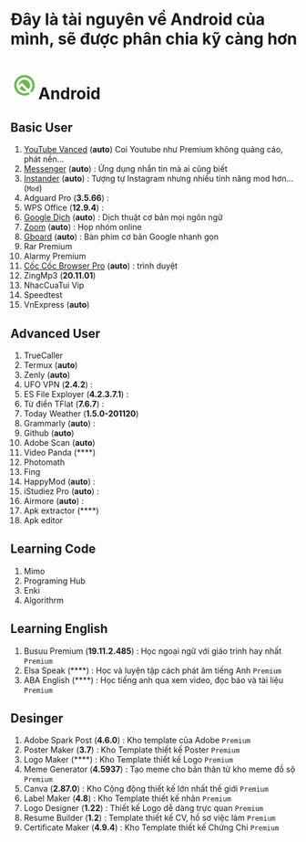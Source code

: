 # Đây là tài nguyên về Android của mình, sẽ được phân chia kỹ càng hơn

# ![android_q_logo.png](https://raw.githubusercontent.com/Zenfection/Image/master/2020/11/27-08-55-37-android_q_logo.png)Android

## Basic User

1. [YouTube Vanced](https://vancedapp.com/) (**auto**) Coi Youtube như Premium không quảng cáo, phát nền...
2. [Messenger](https://play.google.com/store/apps/details?id=com.facebook.orca) (**auto**) : Ứng dụng nhắn tin mà ai cũng biết
3. [Instander](https://thedise.me/instander/) (**auto**) : Tượng tự Instagram nhưng nhiều tính năng mod hơn... (`Mod`)
4. Adguard Pro (**3.5.66**) : 
5. WPS Office (**12.9.4**) :
6. [Google Dịch](https://play.google.com/store/apps/details?id=com.google.android.apps.translate) (**auto**) : Dịch thuật cơ bản mọi ngôn ngữ
7. [Zoom](https://play.google.com/store/apps/details?id=us.zoom.videomeetings) (**auto**) : Họp nhóm online
8. [Gboard](https://play.google.com/store/apps/details?id=com.google.android.inputmethod.latin) (**auto**) : Bàn phím cơ bản Google nhanh gọn
9. Rar Premium
10. Alarmy Premium
11. [Cốc Cốc Browser Pro](https://pro.coccoc.com/) (**auto**) : trình duyệt 
12. ZingMp3 (**20.11.01**)
13. NhacCuaTui Vip
14. Speedtest
15. VnExpress (**auto**)

## Advanced User

1. TrueCaller
2. Termux (**auto**)
3. Zenly (**auto**)
4. UFO VPN (**2.4.2**) : 
5. ES File Exployer (**4.2.3.7.1**) : 
6. Từ điển TFlat (**7.6.7**) : 
7. Today Weather (**1.5.0-201120**)
8. Grammarly (**auto**) : 
9. Github (**auto**)
10. Adobe Scan (**auto**)
11. Video Panda (****)
12. Photomath
13. Fing
14. HappyMod (**auto**) : 
15. iStudiez Pro (**auto**) : 
16. Airmore (**auto**) : 
17. Apk extractor (****)
18. Apk editor

## Learning Code

1. Mimo
2. Programing Hub
3. Enki
4. Algorithrm

## Learning English

1. Busuu Premium (**19.11.2.485**) : Học ngoại ngữ với giáo trình hay nhất `Premium`
2. Elsa Speak (****) : Học và luyện tập cách phát âm tiếng Anh `Premium`
3. ABA English (****) : Học tiếng anh qua xem video, đọc báo và tài liệu `Premium`

## Desinger

1. Adobe Spark Post (**4.6.0**) : Kho template của Adobe `Premium`
2. Poster Maker (**3.7**) : Kho Template thiết kế  Poster `Premium`
3. Logo Maker (****) : Kho Template thiết kế Logo `Premium`
4. Meme Generator (**4.5937**) : Tạo meme cho bản thân từ kho meme đồ sộ `Premium`
5. Canva (**2.87.0**) : Kho Cộng động thiết kế lớn nhất thế giới `Premium`
6. Label Maker (**4.8**) : Kho Template thiết kế nhãn `Premium`
7. Logo Designer (**1.22**) : Thiết kế Logo dễ dàng trực quan `Premium`
8. Resume Builder (**1.2**) : Template thiết kế CV, hồ sơ việc làm `Premium`
9. Certificate Maker (**4.9.4**) : Kho Template thiết kế Chứng Chỉ `Premium`